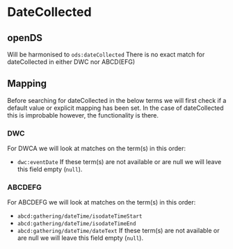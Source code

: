# DateCollected

## openDS
Will be harmonised to `ods:dateCollected`
There is no exact match for dateCollected in either DWC nor ABCD(EFG)

## Mapping
Before searching for dateCollected in the below terms we will first check if a default value or explicit mapping has been set.
In the case of dateCollected this is improbable however, the functionality is there.

### DWC
For DWCA we will look at matches on the term(s) in this order:
- `dwc:eventDate`
If these term(s) are not available or are null we will leave this field empty (`null`).

### ABCDEFG
For ABCDEFG we will look at matches on the term(s) in this order:
- `abcd:gathering/dateTime/isodateTimeStart`
- `abcd:gathering/dateTime/isodateTimeEnd`
- `abcd:gathering/dateTime/dateText`
If these term(s) are not available or are null we will leave this field empty (`null`).
